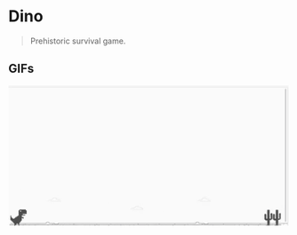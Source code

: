 # Dino
> Prehistoric survival game.


## GIFs 

<p align="center">
  <img src="https://github.com/DanielDLJ/Dino-Game/blob/master/images/example.gif" />
</p>


